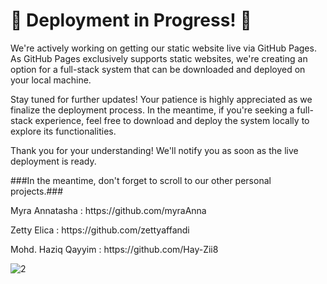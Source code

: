 # 🚧 Deployment in Progress! 🚀

We're actively working on getting our static website live via GitHub Pages. As GitHub Pages exclusively supports static websites, we're creating an option for a full-stack system that can be downloaded and deployed on your local machine.

Stay tuned for further updates! Your patience is highly appreciated as we finalize the deployment process. In the meantime, if you're seeking a full-stack experience, feel free to download and deploy the system locally to explore its functionalities.

Thank you for your understanding! We'll notify you as soon as the live deployment is ready.

###In the meantime, don't forget to scroll to our other personal projects.###

<p> Myra Annatasha       : https://github.com/myraAnna </p>
<p> Zetty Elica          : https://github.com/zettyaffandi </p>
<p> Mohd. Haziq Qayyim   : https://github.com/Hay-Zii8 </p>

![2](https://github.com/myraAnna/ThirstKCH/assets/86984336/58607a0a-9b61-463b-b91c-9ba6f4a43af1)
